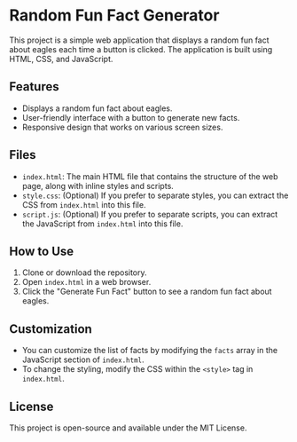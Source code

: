 # Random Fun Fact Generator

This project is a simple web application that displays a random fun fact about eagles each time a button is clicked. The application is built using HTML, CSS, and JavaScript.

## Features

- Displays a random fun fact about eagles.
- User-friendly interface with a button to generate new facts.
- Responsive design that works on various screen sizes.

## Files

- `index.html`: The main HTML file that contains the structure of the web page, along with inline styles and scripts.
- `style.css`: (Optional) If you prefer to separate styles, you can extract the CSS from `index.html` into this file.
- `script.js`: (Optional) If you prefer to separate scripts, you can extract the JavaScript from `index.html` into this file.

## How to Use

1. Clone or download the repository.
2. Open `index.html` in a web browser.
3. Click the "Generate Fun Fact" button to see a random fun fact about eagles.

## Customization

- You can customize the list of facts by modifying the `facts` array in the JavaScript section of `index.html`.
- To change the styling, modify the CSS within the `<style>` tag in `index.html`.

## License

This project is open-source and available under the MIT License.

